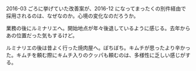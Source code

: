2016-03 ごろに挙げていた改善案が、2016-12 になってまったくの別件経由で採用されるのは、なぜなのか。心境の変化なのだろうか。

業務の後にルミナリエへ。開始地点が年々後退しているように感じる。去年からあの位置だった気もするけど。

ルミナリエの後は昔よく行った焼肉屋へ。ぼちぼち。キムチが思ったより辛かった。キムチを頼む際にキムチ入りのクッパも頼むのは、多様性に乏しい感じがする。
